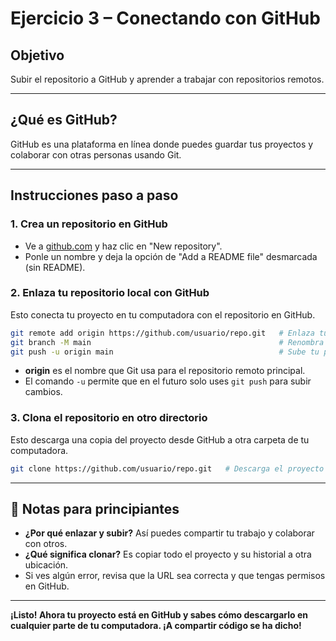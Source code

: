 # Ejercicio 3 – Conectando con GitHub
## Objetivo

Subir el repositorio a GitHub y aprender a trabajar con repositorios remotos.

---

## ¿Qué es GitHub?
GitHub es una plataforma en línea donde puedes guardar tus proyectos y colaborar con otras personas usando Git.

---

## Instrucciones paso a paso

### 1. **Crea un repositorio en GitHub**
- Ve a [github.com](https://github.com/) y haz clic en "New repository".
- Ponle un nombre y deja la opción de "Add a README file" desmarcada (sin README).

### 2. **Enlaza tu repositorio local con GitHub**
Esto conecta tu proyecto en tu computadora con el repositorio en GitHub.

```bash
git remote add origin https://github.com/usuario/repo.git   # Enlaza tu repo local con el remoto
git branch -M main                                          # Renombra la rama principal a 'main' si es necesario
git push -u origin main                                     # Sube tu proyecto a GitHub
```
- **origin** es el nombre que Git usa para el repositorio remoto principal.
- El comando `-u` permite que en el futuro solo uses `git push` para subir cambios.

### 3. **Clona el repositorio en otro directorio**
Esto descarga una copia del proyecto desde GitHub a otra carpeta de tu computadora.

```bash
git clone https://github.com/usuario/repo.git   # Descarga el proyecto en una nueva carpeta
```

---

## 📝 Notas para principiantes

- **¿Por qué enlazar y subir?** Así puedes compartir tu trabajo y colaborar con otros.
- **¿Qué significa clonar?** Es copiar todo el proyecto y su historial a otra ubicación.
- Si ves algún error, revisa que la URL sea correcta y que tengas permisos en GitHub.

---

**¡Listo! Ahora tu proyecto está en GitHub y sabes cómo descargarlo en cualquier
parte de tu computadora. ¡A compartir código se ha dicho!**
